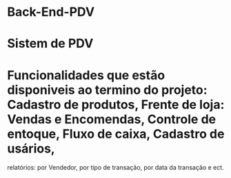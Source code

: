 # Back-End-PDV
# Sistem de PDV
# Funcionalidades que estão disponiveis ao termino do projeto: Cadastro de produtos, Frente de loja: Vendas e Encomendas, Controle de entoque, Fluxo de caixa, Cadastro de usários,
relatórios: por Vendedor, por tipo de transação, por data da transação e ect.
